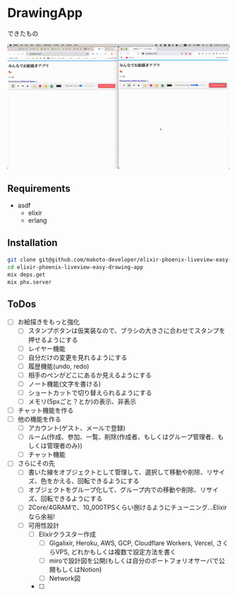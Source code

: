 # DrawingApp

できたもの

![preview.gif](./preview.gif)

## Requirements

- asdf
  - elixir
  - erlang

## Installation

```bash
git clone git@github.com/makoto-developer/elixir-phoenix-liveview-easy-drawing-app.git
cd elixir-phoenix-liveview-easy-drawing-app
mix deps.get
mix phx.server
```

## ToDos

- [ ] お絵描きをもっと強化
  - [ ] スタンプボタンは仮実装なので、ブラシの大きさに合わせてスタンプを押せるようにする
  - [ ] レイヤー機能
  - [ ] 自分だけの変更を見れるようにする
  - [ ] 履歴機能(undo, redo)
  - [ ] 相手のペンがどこにあるか見えるようにする
  - [ ] ノート機能(文字を書ける)
  - [ ] ショートカットで切り替えられるようにする
  - [ ] メモリ(5pxごと？とか)の表示、非表示
- [ ] チャット機能を作る
- [ ] 他の機能を作る
  - [ ] アカウント(ゲスト、メールで登録)
  - [ ] ルーム(作成、参加、一覧、削除(作成者、もしくはグループ管理者、もしくは管理者のみ))
  - [ ] チャット機能
- [ ] さらにその先
  - [ ] 書いた線をオブジェクトとして管理して、選択して移動や削除、リサイズ、色をかえる、回転できるようにする
  - [ ] オブジェクトをグループ化して、グループ内での移動や削除、リサイズ、回転できるようにする
  - [ ] 2Core/4GRAMで、10_000TPSくらい捌けるようにチューニング...Elixirなら余裕!
  - [ ] 可用性設計
    - [ ] Elixirクラスター作成
      - [ ] Gigalixir, Heroku, AWS, GCP, Cloudflare Workers, Vercel, さくらVPS, どれかもしくは複数で設定方法を書く
      - [ ] miroで設計図を公開(もしくは自分のポートフォリオサーバで公開もしくはNotion)
      - [ ] Network図
    - [ ] 
